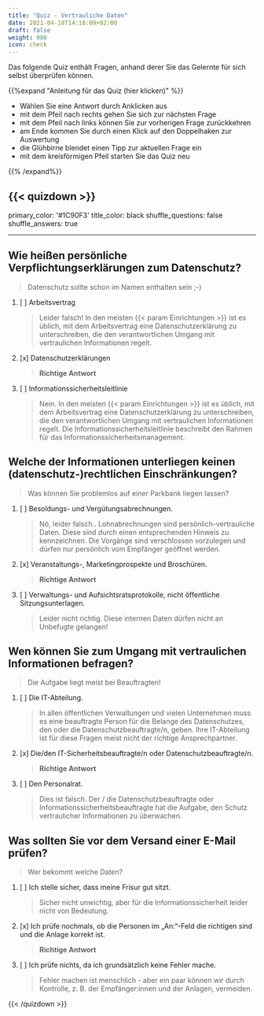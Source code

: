 ```yaml
---
title: "Quiz - Vertrauliche Daten"
date: 2021-04-18T14:18:09+02:00
draft: false
weight: 900
icon: check
---
```


Das folgende Quiz enthält Fragen, anhand derer Sie das Gelernte für sich selbst überprüfen können.

{{%expand "Anleitung für das Quiz (hier klicken)" %}}

  - Wählen Sie eine Antwort durch Anklicken aus 
  - mit dem Pfeil nach rechts gehen Sie sich zur nächsten Frage
  - mit dem Pfeil nach links können Sie zur vorherigen Frage zurückkehren
  - am Ende kommen Sie durch einen Klick auf den Doppelhaken zur Auswertung
  - die Glühbirne blendet einen Tipp zur aktuellen Frage ein
  - mit dem kreisförmigen Pfeil starten Sie das Quiz neu

{{% /expand%}}

{{< quizdown >}}
---
primary_color: '#1C90F3'
title_color: black
shuffle_questions: false
shuffle_answers: true

---

## Wie heißen persönliche Verpflichtungserklärungen zum Datenschutz?

> Datenschutz sollte schon im Namen enthalten sein ;-)

1. [ ] Arbeitsvertrag

	>Leider falsch! In den meisten {{< param Einrichtungen >}} ist es üblich, mit dem Arbeitsvertrag eine Datenschutzerklärung zu unterschreiben, die den verantwortlichen Umgang mit vertraulichen Informationen regelt.
2. [x] Datenschutzerklärungen

	>**Richtige Antwort**
3. [ ] Informationssicherheitsleitlinie

	>Nein. In den meisten {{< param Einrichtungen >}} ist es üblich, mit dem Arbeitsvertrag eine Datenschutzerklärung zu unterschreiben, die den verantwortlichen Umgang mit vertraulichen Informationen regelt. Die Informationssicherheitsleitlinie beschreibt den Rahmen für das Informationssicherheitsmanagement.

## Welche der Informationen unterliegen  keinen (datenschutz-)rechtlichen Einschränkungen?

> Was können Sie problemlos auf einer Parkbank liegen lassen?

1. [ ] Besoldungs- und Vergütungsabrechnungen.

	>Nö, leider falsch.. Lohnabrechnungen sind persönlich-vertrauliche Daten. Diese sind durch einen entsprechenden Hinweis zu kennzeichnen. Die Vorgänge sind verschlossen vorzulegen und dürfen nur persönlich vom Empfänger geöffnet werden.
2. [x] Veranstaltungs-, Marketingprospekte und Broschüren.

	>**Richtige Antwort**
3. [ ] Verwaltungs- und Aufsichtsratsprotokolle, nicht öffentliche Sitzungsunterlagen.

	>Leider nicht richtig. Diese internen Daten dürfen nicht an Unbefugte gelangen!

## Wen können Sie zum Umgang mit vertraulichen Informationen befragen?

> Die Aufgabe liegt meist bei Beauftragten!

1. [ ] Die IT-Abteilung.

	>In allen öffentlichen Verwaltungen und vielen Unternehmen muss es eine beauftragte Person für die Belange des Datenschutzes, den oder die Datenschutzbeauftragte/n, geben. Ihre IT-Abteilung ist für diese Fragen meist nicht der richtige Ansprechpartner.
2. [x] Die/den IT-Sicherheitsbeauftragte/n oder Datenschutzbeauftragte/n.

	>**Richtige Antwort**
3. [ ] Den Personalrat.

	>Dies ist falsch. Der / die Datenschutzbeauftragte oder Informationssicherheitsbeauftragte hat die Aufgabe, den Schutz vertraulicher Informationen zu überwachen.

## Was sollten Sie vor dem Versand einer E-Mail prüfen?

>  Wer bekommt welche Daten?

1. [ ] Ich stelle sicher, dass meine Frisur gut sitzt.

	>Sicher nicht unwichtig, aber für die Informationssicherheit leider nicht von Bedeutung.
2. [x] Ich prüfe nochmals, ob die Personen im „An:“-Feld die richtigen sind und die Anlage korrekt ist.

	>**Richtige Antwort**
3. [ ] Ich prüfe nichts, da ich grundsätzlich keine Fehler mache.
	
	>Fehler machen ist menschlich - aber ein paar können wir durch Kontrolle, z. B. der Empfänger:innen und der Anlagen, vermeiden.

{{< /quizdown >}}
